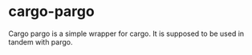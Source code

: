 # cargo-pargo

Cargo pargo is a simple wrapper for cargo.
It is supposed to be used in tandem with pargo.
